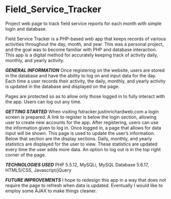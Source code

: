 # Field_Service_Tracker
Project web page to track field service reports for each month with simple login and database.

Field Service Tracker is a PHP-based web app that keeps records of various activities throughout the day, month, and year.  This was a personal project, and the goal was to become familiar with PHP and database interaction.  This app is a digital method for accurately keeping track of activity daily, monthly, and yearly activity.

***GENERAL INFORMATION***
Once registering on the website, users are stored in the database and have the ability to log on and input data for the day.  Each time a user records their activity, the daily, monthly, and yearly activity is updated in the database and displayed on the page.

Pages are protected so as to allow only those logged in to fully interact with the app.  Users can log out any time.

***GETTING STARTED***
When visiting fstracker.justinrichardweb.com a login screen is prepared.  A link to register is below the login section, allowing user to create new accounts for the app.  After registering, users can use the information given to log in.  Once logged in, a page that allows for data input will be shown.  This page is used to update the user’s information.  Below that section are the display sections.  Daily, monthly, and yearly statistics are displayed for the user to view.  These statistics are updated every time the user adds more data.  An option to log out is in the top right corner of the page.

***TECHNOLOGIES USED***
PHP 5.5.12,
MySQLi,
MySQL Database 5.6.17,
HTML5/CSS,
Javascript/jQuery

***FUTURE IMPROVEMENTS***
I hope to redesign this app in a way that does not require the page to refresh when data is updated.  Eventually I would like to employ some AJAX to make things cleaner.
